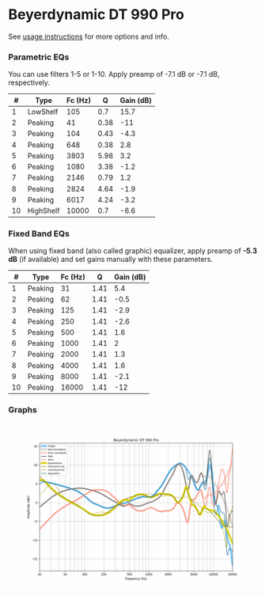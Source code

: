 # Beyerdynamic DT 990 Pro
See [usage instructions](https://github.com/jaakkopasanen/AutoEq#usage) for more options and info.

### Parametric EQs
You can use filters 1-5 or 1-10. Apply preamp of -7.1 dB or -7.1 dB, respectively.

|   # | Type      |   Fc (Hz) |    Q |   Gain (dB) |
|-----|-----------|-----------|------|-------------|
|   1 | LowShelf  |       105 | 0.7  |        15.7 |
|   2 | Peaking   |        41 | 0.38 |       -11   |
|   3 | Peaking   |       104 | 0.43 |        -4.3 |
|   4 | Peaking   |       648 | 0.38 |         2.8 |
|   5 | Peaking   |      3803 | 5.98 |         3.2 |
|   6 | Peaking   |      1080 | 3.38 |        -1.2 |
|   7 | Peaking   |      2146 | 0.79 |         1.2 |
|   8 | Peaking   |      2824 | 4.64 |        -1.9 |
|   9 | Peaking   |      6017 | 4.24 |        -3.2 |
|  10 | HighShelf |     10000 | 0.7  |        -6.6 |

### Fixed Band EQs
When using fixed band (also called graphic) equalizer, apply preamp of **-5.3 dB** (if available) and set gains manually with these parameters.

|   # | Type    |   Fc (Hz) |    Q |   Gain (dB) |
|-----|---------|-----------|------|-------------|
|   1 | Peaking |        31 | 1.41 |         5.4 |
|   2 | Peaking |        62 | 1.41 |        -0.5 |
|   3 | Peaking |       125 | 1.41 |        -2.9 |
|   4 | Peaking |       250 | 1.41 |        -2.6 |
|   5 | Peaking |       500 | 1.41 |         1.6 |
|   6 | Peaking |      1000 | 1.41 |         2   |
|   7 | Peaking |      2000 | 1.41 |         1.3 |
|   8 | Peaking |      4000 | 1.41 |         1.6 |
|   9 | Peaking |      8000 | 1.41 |        -2.1 |
|  10 | Peaking |     16000 | 1.41 |       -12   |

### Graphs
![](./Beyerdynamic%20DT%20990%20Pro.png)
